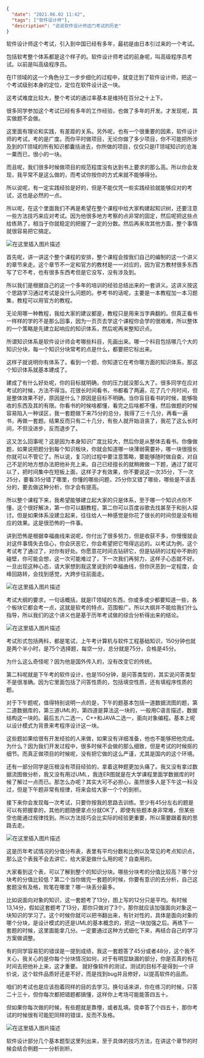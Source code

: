 ```json
{
  "date": "2021.06.02 11:42",
  "tags": ["软件设计师"],
  "description": "说说软件设计师这门考试的历史"
}
```

软件设计师这个考试，引入到中国已经有多年，最初是由日本引过来的一个考试。

包括软考整个体系都是这个样子的。软件设计师考试的前身呢，叫高级程序员考试。以前是叫高级程序员。

在IT领域的这一个角色分工一步步细化的过程中，就变迁到了软件设计师，把这一个考试级别本身的定位，定位在软件设计这一块。

这考试难度比较大，整个考试的通过率基本是维持在百分之十上下。

很多同学参加这个考试已经有多年的工作经验，也做了多年的开发。才发现呢，其实做题不会做。

这里面有理论和实践，有差距的关系。另外呢，也有一个很重要的因素，软件设计师的考试，考的是广度。而你平时做项目，无论你做了多少项目，你不可能把所涉及到的IT领域的所有知识都囊括进去，你所做的项目，仅仅只是IT领域知识的沧海一粟而已，很小的一块。

而且呢，我们很多时候做项目的规范程度没有达到书上要求的那么高。所以你会发现，我平常不是这么做的，而考试你按你的方式来就不能够得分。

所以说呢，有一定实践经验是好的，但是不能仅凭一些实践经验就能够应对的考试，这也是必然的一点。

所以呢，在这个里面我们不再是希望在整个课程中给大家构建起知识树，还要注意一些方法技巧来应对考试。因为他很多地方考察的点非常的固定，然后呢把这些点给练熟了，相当于你就稳定的把握了一定的分数。然后再来攻其他方面，整个事情就很容易把它搞定。


![在这里插入图片描述](../../../assets/content/ruankao/sjs/1.01/01.png)

首先呢，讲一讲这个整个课程的安排，整个课程会按我们自己的编制的这一个讲义的章节来走。这个章节不一定和官方的教材是一一对应的，因为官方教材很多东西写了它不考，也有很多东西考但是它没写，没有涉及到。

所以我们是根据自己的这一个多年的培训的经验总结出来的一套讲义。这讲义按这个思路学习通过考试是没什么问题的。参考书的话呢，主要是一本教程加一本习题集，教程可以用官方的教程。

无论用哪一种教程，我给大家的建议都是，教程只是用来当字典翻的。但真正看书一样样的学的不是那么回事，因为一页页去学这个课程你会学的很艰难，所以整体的一个策略是先建立起响应的知识体系，然后呢再来整知识点。

所谓知识体系是软件设计师会考哪些科目，先画出来。哪一个科目包括哪几个大的知识分块，每一个知识分块常考的点是什么，都要把它标出来。

这样子就说明你有体系了。看到一个题，你知道它在考你哪方面的知识体系，那这个知识体系就基本建成了。

建成了有什么好处呢，你的目标就明确，你的压力就没那么大了。很多同学在应对考试的时候，方法不得当。花很长时间看书，书都看了两遍，花了几个月时间，但是整体效果不好，原因是什么？原因是目标不明确。当你盲目看书的时候，能够吸收的东西及其的有限。你看书的时候啥都懂，看完之后啥都不懂，然后做题的时候容易陷入一种误区，我一套题做下来75分的总分，我得了三十几分，再看一遍书，再做一套题。结果反而只有二十几分，有些人就开始沮丧了，我花了这么长时间，不但没进步，反而退步了。

这又怎么回事呢？这是因为本身知识广度比较大，然后你是从整体去看书。你像做题，如果说把题分到每个知识板块，你就会知道哪一块薄弱需要补，哪一块很擅长你就可以不管它了。所以说，复习的过程中要注意策略，要能够随时做自查，对自己不足的地方想办法把他补充上来。自己已经擅长的就稍微做一下题，通过了就可以了，把时间集中在短板上面，这样子才有效果，你不要说这一次35分，下一次25分，要看35分错了哪里，你懂的哪些问题，25分你又错了哪些，哪些是不该丢分的，要去做这种分析，你才会有提高。

所以整个课程下来，我希望能够建立起大家的只是体系，至于哪一个知识点你不懂，这个很好解决，第一你可以翻教程，第二你可以百度谷歌去找甚至于和别人探讨。但是如果体系没建立起来，往往给人一种感觉是你花了很长的时间但是没有相应的效果。这是很恐怖的一件事。

讲到恐怖是根据幸福曲线来说呢，你付出了很多努力，但是收获不多，你慢慢就会对这件事情失去信心，你会厌恶它，你会希望把它甩得远远的。以考试为例，这个考试考了通过了，对你有好处。你愿意花时间去钻研它，但是钻研的过程中不断的碰壁，你可能会想，这一次可能难过了，下一次我们再努力，这样子心态就不好。一旦出现这种心态，请大家想到我这里说到的幸福曲线，但你厌恶到一定程度，会峰回路转，会找到感觉，大跨步往前面走。

![在这里插入图片描述](../../../assets/content/ruankao/sjs/1.01/02.png)

考试大纲的要求，一句话概括，就是IT领域的东西，你或多或少都要知道一些，各个板块它都会考一点，这就是软考的特点，范围极广。所以大纲并不能给我们什么指导，所以我们的这个讲义也是基于历年考试做的综合分析得出来的结论。

![在这里插入图片描述](../../../assets/content/ruankao/sjs/1.01/03.png)


考试形式包括两科，都是笔试，上午考计算机与软件工程基础知识，150分钟也就是两个半小时，是75个选择题，每空一分，总分就是75分，合格是45分。

为什么这么奇怪呢？因为他是国外传入的，没有改变它的传统。

第二科呢就是下午考的软件设计，也是150分钟，是问答类型的，其实说问答类型不是很准确。因为它里面包括了问答性质的，包括填空性质，还有填程序性质的题。

对于下午题呢，值得特别说明一点的是，下午的题基本包括一道数据流图的题，第二道数据库的，第三道UML的，第四道是算法这一块的，一般用C语言描述，数据结构这一块的。最后五六二选一，C++和JAVA二选一，面向对象编程。基本上呢以设计模式为背景来考程序设计这一块。

这些题如果给很有开发经验的人来做，如果没有详细准备，他也不能够把他完成。为什么？因为我们开发过程中，很多时候不会做的那么细致，但是考试的时候抠的细节。而真正做项目的时候呢，没有把它做的这么严谨，尤其是国内的这个环境。

还有一部分同学是压根没有项目经验的，拿着这种题更加头痛了。我又没有拿过数据流图做分析，我又没有用过UML，我连ER图就是在大学课程里面学数据库的时候了解过一点而已。那怎么办呢？其实大可不必担心，虽然很多人是下午这一科没过，但是下午题非常有规律，将来会给大家一个个的剖析。

接下来你会发现每一次考试，只要你按我的思路去训练。至少有45分左右的题是可以有把握拿的，其他的题随便拿点分就OK了，即使有些题本身非常难，但某些空也能通过规律找到。所以方法技巧会比实际的经验更重要，所以需要跟着我的思路去走。

![在这里插入图片描述](../../../assets/content/ruankao/sjs/1.01/05.png)

这是历年考试情况的分值分布表，表里有平均分数和比例以及常见的考点知识点，那么这个表我不会去讲它，给大家是做什么用的呢？自查用的。

大家看到这个表，可以了解到整个的知识分块。哪些分块考的分值比较高？哪个分块考的分值比较低？第二个当你做完一套题的时候，你要有意识的去分析，自己这套题没有及格，败笔在哪里？哪一块丢分最多。

比如说面向对象的知识，这一套题考了13分，图上写的12分只是平均。有时候13,14分，假如这套题考了13分，那你只做对了3个，那你就应该加强面向对象这一块知识的学习了。这个时候你就可以把书翻出来，有针对性的，具体是面向对象的哪个分块，是设计模式的还是UML的基本概念的，把这一块加强之后。再练下一套题的时候，这里面能拿几分。一定要通过这种方式细化下来，再结合自己的学习方案做调整。

有的同学容易犯的错误是一提到成绩，我这一套题答了45分或者48分，这个我不关心，我关心的是你每个分块情况如何，对于有明显缺漏的部分，你是否真的有花时间去把他补上来，这才重要。
就好像软件的测试，测试的目标不是得到一个评价说，这个软件品质好还是不好，而是找到bug并且修好，以提高软件的品质。

咱们的考试也是应该抱着同样的目的去学习。换句话来讲，你在练习的时候，只答二十三十，但你每次都把错题都搞懂，这样你上考场可能能答四五十。

但如果你每次做的时候，有些题就是靠懵，或者乱填。侥幸答了个四五十，那你考试的时候很有可能犯同样的错误，反而不及格。

![在这里插入图片描述](../../../assets/content/ruankao/sjs/1.01/04.png)


软件设计部分几个基本题型这里列出来，至于具体的技巧方法，在讲这个章节的时候会结合例题一一分析剖析。